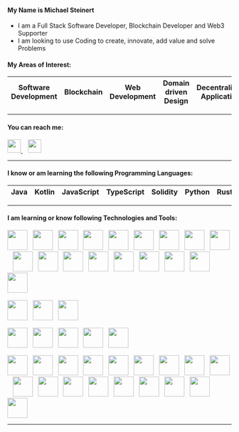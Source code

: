 #### My Name is Michael Steinert

- I am a Full Stack Software Developer, Blockchain Developer and Web3 Supporter
- I am looking to use Coding to create, innovate, add value and solve Problems

#### My Areas of Interest:
| Software Development | Blockchain | Web Development | Domain driven Design | Decentralized Application |
| --- | --- | --- | --- | --- |

- - -

#### You can reach me:

<p>
<a href="https://www.linkedin.com/in/michael-steinert-92207920b/">
  <img height="30" src="https://res.cloudinary.com/michael-steinert/image/upload/v1628977206/linkedin_z4pae0.png">
</a>
&nbsp;&nbsp;
<a href="http://steinert-michael.de/">
  <img height="30" src="https://res.cloudinary.com/michael-steinert/image/upload/v1628977242/web_j6zo1m.png">
</a>
</p>

- - -

#### I know or am learning the following Programming Languages:

| Java  | Kotlin | JavaScript | TypeScript | Solidity | Python | Rust |
| --- | --- | --- | --- | --- | --- | --- |

- - -

#### I am learning or know following Technologies and Tools:

<p>
<a href="https://spring.io/"><img height="45" src="https://res.cloudinary.com/michael-steinert/image/upload/v1628976390/spring_rt6zwp.jpg"></a>&nbsp;&nbsp;
<a href="https://www.liferay.com/"><img height="45" src="https://res.cloudinary.com/michael-steinert/image/upload/v1639395370/liferay_xjwxhs.png"></a>&nbsp;&nbsp;
<a href="https://expressjs.com/"><img height="45" src="https://res.cloudinary.com/michael-steinert/image/upload/v1640778747/express_aygnjq.png"></a>&nbsp;&nbsp;
<a href="https://vuejs.org/"><img height="45" src="https://res.cloudinary.com/michael-steinert/image/upload/v1640778240/vuejs_hxjinh.png"></a>&nbsp;&nbsp;
<a href="https://reactjs.org/"><img height="45" src="https://res.cloudinary.com/michael-steinert/image/upload/v1628976281/react.png"></a>&nbsp;&nbsp;
<a href="https://redux.js.org/"><img height="45" src="https://res.cloudinary.com/michael-steinert/image/upload/v1639252450/redux_do0gmp.png"></a>&nbsp;&nbsp;
<a href="https://nextjs.org/"><img height="45" src="https://res.cloudinary.com/michael-steinert/image/upload/v1639252109/nextjs_hiyt47.png"></a>&nbsp;&nbsp;
<a href="https://graphql.org/"><img height="45" src="https://res.cloudinary.com/michael-steinert/image/upload/v1628976389/graphql_zeqfx1.png"></a>&nbsp;&nbsp;
<a href="https://jestjs.io/"><img height="45" src="https://res.cloudinary.com/michael-steinert/image/upload/v1636811676/jest_zbslws.png"></a>&nbsp;&nbsp;
<a href="https://www.chaijs.com/"><img height="45" src="https://res.cloudinary.com/michael-steinert/image/upload/v1636811393/chai_bkadc8.png"></a>&nbsp;&nbsp;
<a href="https://mochajs.org/"><img height="45" src="https://res.cloudinary.com/michael-steinert/image/upload/v1636811801/mocha_iflfcj.png"></a>&nbsp;&nbsp;
<a href="https://www.cypress.io/"><img height="45" src="https://res.cloudinary.com/michael-steinert/image/upload/v1645805910/cypress_ds0bug.png"></a>&nbsp;&nbsp;
<a href="https://mui.com/"><img height="45" width="45" src="https://res.cloudinary.com/michael-steinert/image/upload/v1633257796/materialui_if5r2d.png"></a>&nbsp;&nbsp;
<a href="https://ant.design/"><img height="45" width="45" src="https://res.cloudinary.com/michael-steinert/image/upload/v1637330349/antdesign_lvg2wr.jpg"></a>&nbsp;&nbsp;
<a href="https://tailwindcss.com/"><img height="45" src="https://res.cloudinary.com/michael-steinert/image/upload/v1640778141/tailwindcss_qempmr.png"></a>&nbsp;&nbsp;
<a href="https://getbootstrap.com/"><img height="45" src="https://res.cloudinary.com/michael-steinert/image/upload/v1640778426/bootstrap_r4q3ji.png"></a>&nbsp;&nbsp;
<a href="https://nodejs.org/"><img height="45" src="https://res.cloudinary.com/michael-steinert/image/upload/v1628976389/nodejs_n9stb7.png"></a>&nbsp;&nbsp;
<a href="https://www.npmjs.com/"><img height="45" src="https://res.cloudinary.com/michael-steinert/image/upload/v1628976389/npm_dx5otp.png"></a>&nbsp;&nbsp;
</p>

<p>
<a href="https://www.mongodb.com/"><img height="45" src="https://res.cloudinary.com/michael-steinert/image/upload/v1628976389/mongo_rch2jl.png"></a>&nbsp;&nbsp;
<a href="https://redis.io/"><img height="45" src="https://res.cloudinary.com/michael-steinert/image/upload/v1642531334/redis_xa18jk.png"></a>&nbsp;&nbsp;
<a href="https://www.postgresql.org/"><img height="45" src="https://res.cloudinary.com/michael-steinert/image/upload/v1628977478/postgres_ubs3bw.png"></a>
</p>

<p>
<a href="https://aws.amazon.com/"><img height="45" src="https://res.cloudinary.com/michael-steinert/image/upload/v1637331229/aws_i1text.jpg"></a>&nbsp;&nbsp;
<a href="https://www.docker.com/"><img height="45" src="https://res.cloudinary.com/michael-steinert/image/upload/v1637331344/docker_iow2nu.png"></a>&nbsp;&nbsp;
<a href="https://kubernetes.io/"><img height="45" src="https://res.cloudinary.com/michael-steinert/image/upload/v1637331377/kubernetes_s8evv4.png"></a>&nbsp;&nbsp;
<a href="https://www.terraform.io/"><img height="45" src="https://res.cloudinary.com/michael-steinert/image/upload/v1637331422/terraform_v7ikx5.png"></a>&nbsp;&nbsp;
<a href="https://www.ansible.com/"><img height="45" src="https://res.cloudinary.com/michael-steinert/image/upload/v1637331476/ansible_mx7pdi.png"></a>
</p>

<p>
<a href="https://ethereum.org/"><img height="45" src="https://res.cloudinary.com/michael-steinert/image/upload/v1637329811/ethereum_j3d8oo.png"></a>&nbsp;&nbsp;
<a href="https://arbitrum.io/"><img height="45" src="https://res.cloudinary.com/michael-steinert/image/upload/v1638948719/arbitrum_shwmtr.png"></a>&nbsp;&nbsp;
<a href="https://polygon.technology/"><img height="45" src="https://res.cloudinary.com/michael-steinert/image/upload/v1636812096/polygon_c68ucp.png"></a>&nbsp;&nbsp;
<a href="https://solana.com/"><img height="45" src="https://res.cloudinary.com/michael-steinert/image/upload/v1639394909/solana_ik4l1a.jpg"></a>&nbsp;&nbsp;
<a href="https://chain.link/"><img height="45" src="https://res.cloudinary.com/michael-steinert/image/upload/v1637432505/chainlink_kmryif.png"></a>&nbsp;&nbsp;
<a href="https://infura.io/"><img height="45" src="https://res.cloudinary.com/michael-steinert/image/upload/v1636812989/infura_npxxc3.jpg"></a>&nbsp;&nbsp;
<a href="https://www.alchemy.com/"><img height="45" src="https://res.cloudinary.com/michael-steinert/image/upload/v1636813066/alchemy_omub1z.png"></a>&nbsp;&nbsp;
<a href="https://metamask.io/"><img height="45" src="https://res.cloudinary.com/michael-steinert/image/upload/v1628976389/metamask_yjyvwt.png"></a>&nbsp;&nbsp;
<a href="https://phantom.app/"><img height="45" src="https://res.cloudinary.com/michael-steinert/image/upload/v1639690363/phantom_m8rd6e.png"></a>&nbsp;&nbsp;
<a href="https://www.trufflesuite.com/"><img height="45" src="https://res.cloudinary.com/michael-steinert/image/upload/v1639252616/truffle_cjb53z.png"></a>&nbsp;&nbsp;
<a href="https://getwaffle.io/"><img height="45" src="https://res.cloudinary.com/michael-steinert/image/upload/v1636811328/waffle_mofris.png"></a>&nbsp;&nbsp;
<a href="https://hardhat.org/"><img height="45" src="https://res.cloudinary.com/michael-steinert/image/upload/v1636808603/hardhat_ny9lyb.png"></a>&nbsp;&nbsp;
<a href="https://docs.ethers.io/"><img height="45" src="https://res.cloudinary.com/michael-steinert/image/upload/v1637329906/ethersjs_trhxqg.png"></a>&nbsp;&nbsp;
<a href="https://web3js.readthedocs.io/"><img height="45" src="https://res.cloudinary.com/michael-steinert/image/upload/v1637329871/web3js_a41vbl.jpg"></a>&nbsp;&nbsp;
<a href="https://project-serum.github.io/anchor/"><img height="45" src="https://res.cloudinary.com/michael-steinert/image/upload/v1639394764/anchor_a6qzcp.png"></a>&nbsp;&nbsp;
<a href="https://moralis.io/"><img height="45" src="https://res.cloudinary.com/michael-steinert/image/upload/v1633257050/moralis_e8wrlr.jpg"></a>&nbsp;&nbsp;
<a href="https://thirdweb.com/"><img height="45" src="https://res.cloudinary.com/michael-steinert/image/upload/v1640779253/thirdweb_piudw2.jpg"></a>&nbsp;&nbsp;
<a href="https://thegraph.com/"><img height="45" src="https://res.cloudinary.com/michael-steinert/image/upload/v1639639599/the-graph_wo8irh.jpg"></a>
</p>

- - -
